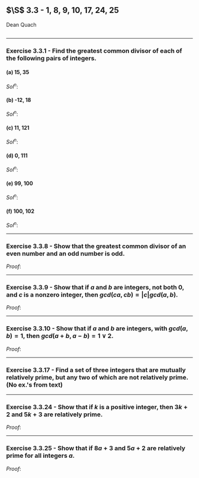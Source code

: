 ## $\S$ 3.3 - 1, 8, 9, 10, 17, 24, 25
Dean Quach

```![[Kenneth H. Rosen - Elementary Number Theory-Pearson (2011).pdf#page=50]]
```

--- 
### Exercise 3.3.1 - Find the greatest common divisor of each of the following pairs of integers.
#### (a) 15, 35
$Sol^n:$

#### (b) -12, 18
$Sol^n:$

#### (c) 11, 121
$Sol^n:$

#### (d) 0, 111
$Sol^n:$

#### (e) 99, 100
$Sol^n:$

#### (f) 100, 102
$Sol^n:$



--- 
### Exercise 3.3.8 - Show that the greatest common divisor of an even number and an odd number is odd.
$Proof:$



--- 
### Exercise 3.3.9 - Show that if $a$ and $b$ are integers, not both 0, and $c$ is a nonzero integer, then $gcd(ca,cb)=|c|gcd(a,b).$
$Proof:$



--- 
### Exercise 3.3.10 - Show that if $a$ and $b$ are integers, with $gcd(a,b)=1,$ then $gcd(a+b,a-b)=1 ~\lor~2.$ 
$Proof:$




--- 
### Exercise 3.3.17 - Find a set of three integers that are mutually relatively prime, but any two of which are not relatively prime. (No ex.'s from text)





--- 
### Exercise 3.3.24 - Show that if $k$ is a positive integer, then $3k+2$ and $5k+3$ are relatively prime.
$Proof:$





--- 
### Exercise 3.3.25 - Show that if $8a+3$ and $5a+2$ are relatively prime for all integers $a.$ 
$Proof:$
